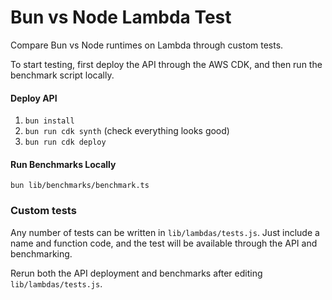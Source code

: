 # Bun vs Node Lambda Test

Compare Bun vs Node runtimes on Lambda through custom tests.

To start testing, first deploy the API through the AWS CDK, and then run the benchmark script locally.

#### Deploy API

1. `bun install`
2. `bun run cdk synth` (check everything looks good)
3. `bun run cdk deploy`

#### Run Benchmarks Locally

`bun lib/benchmarks/benchmark.ts`

### Custom tests

Any number of tests can be written in `lib/lambdas/tests.js`. Just include a name and function code, and the test will be available through the API and benchmarking.

Rerun both the API deployment and benchmarks after editing `lib/lambdas/tests.js`.
